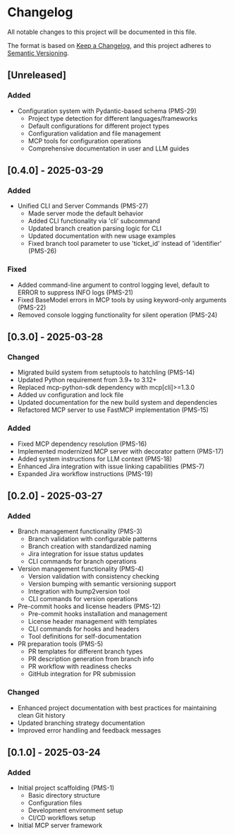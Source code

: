 # Changelog

All notable changes to this project will be documented in this file.

The format is based on [Keep a Changelog](https://keepachangelog.com/en/1.0.0/),
and this project adheres to [Semantic Versioning](https://semver.org/spec/v2.0.0.html).

## [Unreleased]

### Added
- Configuration system with Pydantic-based schema (PMS-29)
  - Project type detection for different languages/frameworks
  - Default configurations for different project types
  - Configuration validation and file management
  - MCP tools for configuration operations
  - Comprehensive documentation in user and LLM guides

## [0.4.0] - 2025-03-29
### Added
- Unified CLI and Server Commands (PMS-27)
  - Made server mode the default behavior
  - Added CLI functionality via 'cli' subcommand
  - Updated branch creation parsing logic for CLI
  - Updated documentation with new usage examples
  - Fixed branch tool parameter to use 'ticket_id' instead of 'identifier' (PMS-26)

### Fixed
- Added command-line argument to control logging level, default to ERROR to suppress INFO logs (PMS-21)
- Fixed BaseModel errors in MCP tools by using keyword-only arguments (PMS-22)
- Removed console logging functionality for silent operation (PMS-24)

## [0.3.0] - 2025-03-28
### Changed
- Migrated build system from setuptools to hatchling (PMS-14)
- Updated Python requirement from 3.9+ to 3.12+
- Replaced mcp-python-sdk dependency with mcp[cli]>=1.3.0
- Added uv configuration and lock file
- Updated documentation for the new build system and dependencies
- Refactored MCP server to use FastMCP implementation (PMS-15)

### Added
- Fixed MCP dependency resolution (PMS-16)
- Implemented modernized MCP server with decorator pattern (PMS-17)
- Added system instructions for LLM context (PMS-18)
- Enhanced Jira integration with issue linking capabilities (PMS-7)
- Expanded Jira workflow instructions (PMS-19)

## [0.2.0] - 2025-03-27
### Added
- Branch management functionality (PMS-3)
  - Branch validation with configurable patterns
  - Branch creation with standardized naming
  - Jira integration for issue status updates
  - CLI commands for branch operations
- Version management functionality (PMS-4)
  - Version validation with consistency checking
  - Version bumping with semantic versioning support
  - Integration with bump2version tool
  - CLI commands for version operations
- Pre-commit hooks and license headers (PMS-12)
  - Pre-commit hooks installation and management
  - License header management with templates
  - CLI commands for hooks and headers
  - Tool definitions for self-documentation
- PR preparation tools (PMS-5)
  - PR templates for different branch types
  - PR description generation from branch info
  - PR workflow with readiness checks
  - GitHub integration for PR submission

### Changed
- Enhanced project documentation with best practices for maintaining clean Git history
- Updated branching strategy documentation
- Improved error handling and feedback messages

## [0.1.0] - 2025-03-24
### Added
- Initial project scaffolding (PMS-1)
  - Basic directory structure
  - Configuration files
  - Development environment setup
  - CI/CD workflows setup
- Initial MCP server framework
